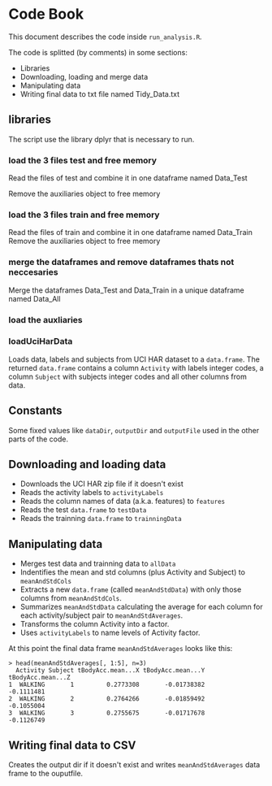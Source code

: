 # Code Book

This document describes the code inside `run_analysis.R`.

The code is splitted (by comments) in some sections:

* Libraries
* Downloading, loading and merge data
* Manipulating data
* Writing final data to txt file named Tidy_Data.txt


## libraries

The script use the library dplyr that is necessary to run.

### load the 3 files test and free memory
Read the files of test and combine it in one dataframe named Data_Test

Remove the auxiliaries object to free memory

### load the 3 files train and free memory
Read the files of train and combine it in one dataframe named Data_Train
Remove the auxiliaries object to free memory

### merge the dataframes and remove dataframes thats not neccesaries
Merge the dataframes Data_Test and Data_Train in a unique dataframe named Data_All



### load the auxliaries

### loadUciHarData

Loads data, labels and subjects from UCI HAR dataset to a `data.frame`.
The returned `data.frame` contains a column `Activity` with labels integer codes, a column `Subject` with subjects integer codes and all other columns from data.

## Constants

Some fixed values like `dataDir`, `outputDir` and `outputFile` used in the other parts of the code.

## Downloading and loading data

* Downloads the UCI HAR zip file if it doesn't exist
* Reads the activity labels to `activityLabels`
* Reads the column names of data (a.k.a. features) to `features`
* Reads the test `data.frame` to `testData`
* Reads the trainning `data.frame` to `trainningData`

## Manipulating data

* Merges test data and trainning data to `allData`
* Indentifies the mean and std columns (plus Activity and Subject) to `meanAndStdCols`
* Extracts a new `data.frame` (called `meanAndStdData`) with only those columns from `meanAndStdCols`.
* Summarizes `meanAndStdData` calculating the average for each column for each activity/subject pair to `meanAndStdAverages`.
* Transforms the column Activity into a factor.
* Uses `activityLabels` to name levels of Activity factor.

At this point the final data frame `meanAndStdAverages` looks like this:

    > head(meanAndStdAverages[, 1:5], n=3)
      Activity Subject tBodyAcc.mean...X tBodyAcc.mean...Y tBodyAcc.mean...Z
    1  WALKING       1         0.2773308       -0.01738382        -0.1111481
    2  WALKING       2         0.2764266       -0.01859492        -0.1055004
    3  WALKING       3         0.2755675       -0.01717678        -0.1126749


## Writing final data to CSV

Creates the output dir if it doesn't exist and writes `meanAndStdAverages` data frame to the ouputfile.
